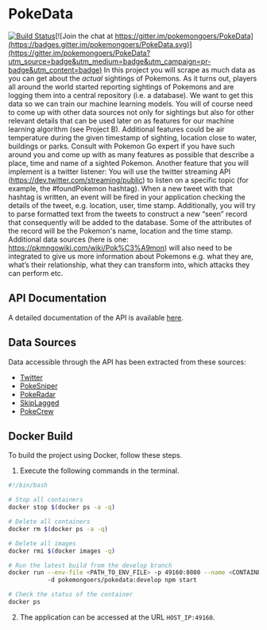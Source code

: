 # PokeData

[![Build Status](https://travis-ci.org/PokemonGoers/PokeData.svg?branch=develop)](https://travis-ci.org/PokemonGoers/PokeData)[![Join the chat at https://gitter.im/pokemongoers/PokeData](https://badges.gitter.im/pokemongoers/PokeData.svg)](https://gitter.im/pokemongoers/PokeData?utm_source=badge&utm_medium=badge&utm_campaign=pr-badge&utm_content=badge)
 In this project you will scrape as much data as you can get about the *actual* sightings of Pokemons. As it turns out, players all around the world started reporting sightings of Pokemons and are logging them into a central repository (i.e. a database). We want to get this data so we can train our machine learning models. You will of course need to come up with other data sources not only for sightings but also for other relevant details that can be used later on as features for our machine learning algorithm (see Project B). Additional features could be air temperature during the given timestamp of sighting, location close to water, buildings or parks. Consult with Pokemon Go expert if you have such around you and come up with as many features as possible that describe a place, time and name of a sighted Pokemon. Another feature that you will implement is a twitter listener: You will use the twitter streaming API (https://dev.twitter.com/streaming/public) to listen on a specific topic (for example, the #foundPokemon hashtag). When a new tweet with that hashtag is written, an event will be fired in your application checking the details of the tweet, e.g. location, user, time stamp. Additionally, you will try to parse formatted text from the tweets to construct a new “seen” record that consequently will be added to the database. Some of the attributes of the record will be the Pokemon's name, location and the time stamp. Additional data sources (here is one: https://pkmngowiki.com/wiki/Pok%C3%A9mon) will also need to be integrated to give us more information about Pokemons e.g. what they are, what’s their relationship, what they can transform into, which attacks they can perform etc.

## API Documentation
 A detailed documentation of the API is available [here](http://pokedata.c4e3f8c7.svc.dockerapp.io:65014/doc/).
 
## Data Sources
 Data accessible through the API has been extracted from these sources:
  - [Twitter](https://twitter.com/)
  - [PokeSniper](https://pokesnipers.com)
  - [PokeRadar](https://www.pokeradar.io)
  - [SkipLagged](https://skiplagged.com/catch-that)
  - [PokeCrew](https://www.pokecrew.com)
 
## Docker Build

 To build the project using Docker, follow these steps.
 
 1. Execute the following commands in the terminal.

  
  ```bash
  #!/bin/bash
  
  # Stop all containers
  docker stop $(docker ps -a -q)
  
  # Delete all containers
  docker rm $(docker ps -a -q)
  
  # Delete all images
  docker rmi $(docker images -q)
  
  # Run the latest build from the develop branch
  docker run --env-file <PATH_TO_ENV_FILE> -p 49160:8080 --name <CONTAINER_NAME> 
             -d pokemongoers/pokedata:develop npm start
  
  # Check the status of the container
  docker ps
  
  ```

 2. The application can be accessed at the URL `HOST_IP:49160`.
